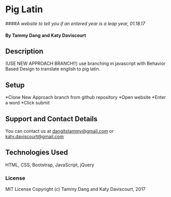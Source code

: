 # Pig Latin

####_A website to tell you if an entered year is a leap year, 01.18.17_
#### By Tammy Dang and Katy Daviscourt
## Description
(USE NEW APPROACH BRANCH!!) use branching in javascript with Behavior Based Design to translate english to pig latin.

## Setup
*Clone New Approach branch from github repository
*Open website
*Enter a word
*Click submit
## Support and Contact Details
You can contact us at dangitstammy@gmail.com or katy.daviscourt@gmail.com
## Technologies Used
HTML, CSS, Bootstrap, JavaScript, jQuery
### License
MIT License 
Copyright (c) Tammy Dang and Katy Daviscourt, 2017
